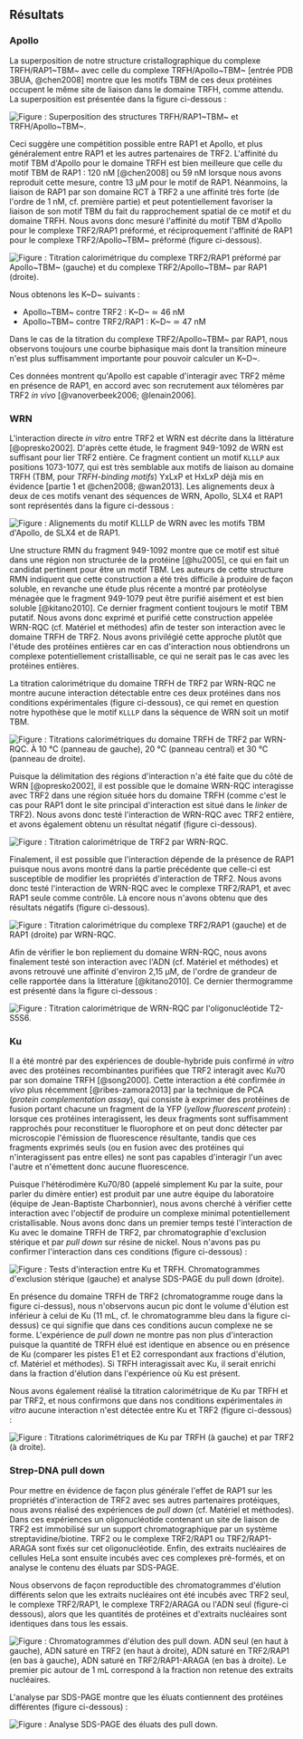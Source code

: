 ## Résultats

### Apollo

La superposition de notre structure cristallographique du complexe
TRFH/RAP1~TBM~ avec celle du complexe TRFH/Apollo~TBM~
[entrée PDB 3BUA, @chen2008] montre que les motifs TBM de ces deux protéines
occupent le même site de liaison dans le domaine TRFH, comme attendu.
La superposition est présentée dans la figure ci-dessous :

![Figure : Superposition des structures TRFH/RAP1~TBM~ et TRFH/Apollo~TBM~.](partie-2/figures/tbm-apollo-rap1.png)

Ceci suggère une compétition possible entre RAP1 et Apollo, et plus généralement
entre RAP1 et les autres partenaires de TRF2. L'affinité du motif TBM d'Apollo
pour le domaine TRFH est bien meilleure que celle du motif TBM de RAP1 : 120 nM
[@chen2008] ou 59 nM lorsque nous avons reproduit cette mesure, contre 13 μM
pour le motif de RAP1. Néanmoins, la liaison de RAP1 par son domaine RCT à TRF2
a une affinité très forte (de l'ordre de 1 nM, cf. première partie) et peut
potentiellement favoriser la liaison de son motif TBM du fait du rapprochement
spatial de ce motif et du domaine TRFH. Nous avons donc mesuré l'affinité du
motif TBM d'Apollo pour le complexe TRF2/RAP1 préformé, et réciproquement
l'affinité de RAP1 pour le complexe TRF2/Apollo~TBM~ préformé (figure
ci-dessous).

![Figure : Titration calorimétrique du complexe TRF2/RAP1 préformé par Apollo~TBM~ (gauche) et du complexe TRF2/Apollo~TBM~ par RAP1 (droite).](partie-2/figures/itc-apollo-rap1.png)

Nous obtenons les K~D~ suivants :

- Apollo~TBM~ contre TRF2 : K~D~ ≃ 46 nM
- Apollo~TBM~ contre TRF2/RAP1 : K~D~ ≃ 47 nM

Dans le cas de la titration du complexe TRF2/Apollo~TBM~ par RAP1, nous
observons toujours une courbe biphasique mais dont la transition mineure n'est
plus suffisamment importante pour pouvoir calculer un K~D~.

Ces données montrent qu'Apollo est capable d'interagir avec TRF2 même en
présence de RAP1, en accord avec son recrutement aux télomères par TRF2 *in
vivo* [@vanoverbeek2006; @lenain2006].


### WRN

L'interaction directe *in vitro* entre TRF2 et WRN est décrite dans la
littérature [@opresko2002]. D'après cette étude, le fragment 949-1092 de WRN est
suffisant pour lier TRF2 entière. Ce fragment contient un motif `KLLLP` aux
positions 1073-1077, qui est très semblable aux motifs de liaison au domaine
TRFH (TBM, pour *TRFH-binding motifs*) YxLxP et HxLxP déjà mis en évidence
[partie 1 et @chen2008; @wan2013]. Les alignements deux à deux de ces motifs
venant des séquences de WRN, Apollo, SLX4 et RAP1 sont représentés dans la
figure ci-dessous :

![Figure : Alignements du motif KLLLP de WRN avec les motifs TBM d'Apollo, de SLX4 et de RAP1.](partie-2/figures/)


Une structure RMN du fragment 949-1092 montre que ce motif est situé dans une
région non structurée de la protéine [@hu2005], ce qui en fait un candidat
pertinent pour être un motif TBM. Les auteurs de cette structure RMN indiquent
que cette construction a été très difficile à produire de façon soluble, en
revanche une étude plus récente a montré par protéolyse ménagée que le fragment
949-1079 peut être purifié aisément et est bien soluble [@kitano2010].
Ce dernier fragment contient toujours le motif TBM putatif. Nous avons donc
exprimé et purifié cette construction appelée WRN-RQC (cf. Matériel et méthodes)
afin de tester son interaction avec le domaine TRFH de TRF2. Nous avons
privilégié cette approche plutôt que l'étude des protéines entières car en cas
d'interaction nous obtiendrons un complexe potentiellement cristallisable, ce
qui ne serait pas le cas avec les protéines entières.

La titration calorimétrique du domaine TRFH de TRF2 par WRN-RQC ne montre aucune
interaction détectable entre ces deux protéines dans nos conditions
expérimentales (figure ci-dessous), ce qui remet en question notre hypothèse
que le motif `KLLLP` dans la séquence de WRN soit un motif TBM.

![Figure : Titrations calorimétriques du domaine TRFH de TRF2 par WRN-RQC. À 10 °C (panneau de gauche), 20 °C (panneau central) et 30 °C (panneau de droite).](partie-2/figures/itc-wrn-trfh.png)

Puisque la délimitation des régions d'interaction n'a été faite que du côté de
WRN [@opresko2002], il est possible que le domaine WRN-RQC interagisse avec TRF2
dans une région située hors du domaine TRFH (comme c'est le cas pour RAP1 dont
le site principal d'interaction est situé dans le *linker* de TRF2). Nous avons
donc testé l'interaction de WRN-RQC avec TRF2 entière, et avons également obtenu
un résultat négatif (figure ci-dessous).

![Figure : Titration calorimétrique de TRF2 par WRN-RQC.](partie-2/figures/itc-wrn-trf2.png)

Finalement, il est possible que l'interaction dépende de la présence de RAP1
puisque nous avons montré dans la partie précédente que celle-ci est susceptible
de modifier les propriétés d'interaction de TRF2. Nous avons donc testé
l'interaction de WRN-RQC avec le complexe TRF2/RAP1, et avec RAP1 seule
comme contrôle. Là encore nous n'avons obtenu que des résultats négatifs (figure
ci-dessous).

![Figure : Titration calorimétrique du complexe TRF2/RAP1 (gauche) et de RAP1 (droite) par WRN-RQC.](partie-2/figures/itc-wrn-t2r1-rap1.png)

Afin de vérifier le bon repliement du domaine WRN-RQC, nous avons finalement
testé son interaction avec l'ADN (cf. Matériel et méthodes) et avons retrouvé
une affinité d'environ 2,15 μM, de l'ordre de grandeur de celle rapportée dans
la littérature [@kitano2010]. Ce dernier thermogramme est présenté dans la
figure ci-dessous :

![Figure : Titration calorimétrique de WRN-RQC par l'oligonucléotide T2-S5S6.](partie-2/figures/itc-wrn-adn.png)


### Ku

Il a été montré par des expériences de double-hybride puis confirmé *in vitro*
avec des protéines recombinantes purifiées que TRF2 interagit avec Ku70 par son
domaine TRFH [@song2000]. Cette interaction a été confirmée *in vivo* plus
récemment [@ribes-zamora2013] par la technique de PCA (*protein complementation
assay*), qui consiste à exprimer des protéines de fusion portant chacune un
fragment de la YFP (*yellow fluorescent protein*) : lorsque ces protéines
interagissent, les deux fragments sont suffisamment rapprochés pour reconstituer
le fluorophore et on peut donc détecter par microscopie l'émission de
fluorescence résultante, tandis que ces fragments exprimés seuls (ou en fusion
avec des protéines qui n'interagissent pas entre elles) ne sont pas capables
d'interagir l'un avec l'autre et n'émettent donc aucune fluorescence.

Puisque l'hétérodimère Ku70/80 (appelé simplement Ku par la suite, pour parler
du dimère entier) est produit par une autre équipe du laboratoire (équipe de
Jean-Baptiste Charbonnier), nous avons cherché à vérifier cette interaction avec
l'objectif de produire un complexe minimal potentiellement cristallisable.
Nous avons donc dans un premier temps testé l'interaction de Ku avec le domaine
TRFH de TRF2, par chromatographie d'exclusion stérique et par *pull down* sur
résine de nickel. Nous n'avons pas pu confirmer l'interaction dans ces
conditions (figure ci-dessous) :

![Figure : Tests d'interaction entre Ku et TRFH. Chromatogrammes d'exclusion stérique (gauche) et analyse SDS-PAGE du *pull down* (droite).](partie-2/figures/tests-ku-trfh.png)

En présence du domaine TRFH de TRF2 (chromatogramme rouge dans la figure
ci-dessus), nous n'observons aucun pic dont le volume d'élution est inférieur
à celui de Ku (11 mL, cf. le chromatogramme bleu dans la figure ci-dessus) ce
qui signifie que dans ces conditions aucun complexe ne se forme. L'expérience de
*pull down* ne montre pas non plus d'interaction puisque la quantité de TRFH
élué est identique en absence ou en présence de Ku (comparer les pistes E1 et E2
correspondant aux fractions d'élution, cf. Matériel et méthodes). Si TRFH
interagissait avec Ku, il serait enrichi dans la fraction d'élution dans
l'expérience où Ku est présent.

Nous avons également réalisé la titration calorimétrique de Ku par TRFH et par
TRF2, et nous confirmons que dans nos conditions expérimentales *in vitro*
aucune interaction n'est détectée entre Ku et TRF2 (figure ci-dessous) :

![Figure : Titrations calorimétriques de Ku par TRFH (à gauche) et par TRF2 (à droite).](partie-2/figures/itc-ku-trfh-trf2.png)


### Strep-DNA pull down

Pour mettre en évidence de façon plus générale l'effet de RAP1 sur les
propriétés d'interaction de TRF2 avec ses autres partenaires protéiques, nous
avons réalisé des expériences de *pull down* (cf. Matériel et méthodes).
Dans ces expériences un oligonucléotide contenant un site de liaison de TRF2 est
immobilisé sur un support chromatographique par un système
streptavidine/biotine. TRF2 ou le complexe TRF2/RAP1 ou TRF2/RAP1-ARAGA sont
fixés sur cet oligonucléotide. Enfin, des extraits nucléaires de cellules HeLa
sont ensuite incubés avec ces complexes pré-formés, et on analyse le contenu des
éluats par SDS-PAGE.

Nous observons de façon reproductible des chromatogrammes d'élution différents
selon que les extraits nucléaires ont été incubés avec TRF2 seul, le complexe
TRF2/RAP1, le complexe TRF2/ARAGA ou l'ADN seul (figure-ci dessous), alors que
les quantités de protéines et d'extraits nucléaires sont identiques dans tous
les essais.

![Figure : Chromatogrammes d'élution des *pull down*. ADN seul (en haut à gauche), ADN saturé en TRF2 (en haut à droite), ADN saturé en TRF2/RAP1 (en bas à gauche), ADN saturé en TRF2/RAP1-ARAGA (en bas à droite). Le premier pic autour de 1 mL correspond à la fraction non retenue des extraits nucléaires.](partie-2/figures/strep-pull-down-chromato.png)

L'analyse par SDS-PAGE montre que les éluats contiennent des protéines
différentes (figure ci-dessous) :

![Figure : Analyse SDS-PAGE des éluats des *pull down*.](partie-2/figures/strep-pull-down-gel.jpg)

